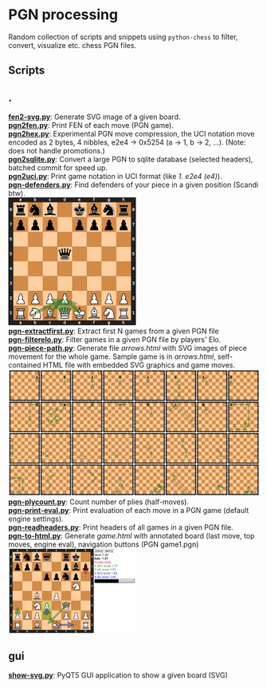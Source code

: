 # PGN processing

Random collection of scripts and snippets using `python-chess` to filter,
convert, visualize etc. chess PGN files.

## Scripts

## .
[**fen2-svg.py**](fen2-svg.py):
Generate SVG image of a given board.
\
[**pgn2fen.py**](pgn2fen.py):
Print FEN of each move (PGN game).
\
[**pgn2hex.py**](pgn2hex.py):
Experimental PGN move compression, the UCI notation move encoded as 2 bytes,
4 nibbles, e2e4 -> 0x5254 (a -> 1, b -> 2, ...). (Note: does not handle promotions.)
\
[**pgn2sqlite.py**](pgn2sqlite.py):
Convert a large PGN to sqlite database (selected headers), batched commit for
speed up.
\
[**pgn2uci.py**](pgn2uci.py):
Print game notation in UCI format (like *1. e2e4 (e4)*).
\
[**pgn-defenders.py**](pgn-defenders.py):
Find defenders of your piece in a given position (Scandi btw).
<br> <img src="examples/defenders.png" width="256" />
\
[**pgn-extractfirst.py**](pgn-extractfirst.py):
Extract first N games from a given PGN file
\
[**pgn-filterelo.py**](pgn-filterelo.py):
Filter games in a given PGN file by players' Elo.
\
[**pgn-piece-path.py**](pgn-piece-path.py):
Generate file *arrows.html* with SVG images of piece movement for the whole
game.  Sample game is in *arrows.html*, self-contained HTML file with embedded
SVG graphics and game moves.
<br> <img src="examples/piece-path.png" width="768" />
\
[**pgn-plycount.py**](pgn-plycount.py):
Count number of plies (half-moves).
\
[**pgn-print-eval.py**](pgn-print-eval.py):
Print evaluation of each move in a PGN game (default engine settings).
\
[**pgn-readheaders.py**](pgn-readheaders.py):
Print headers of all games in a given PGN file.
\
[**pgn-to-html.py**](pgn-to-html.py):
Generate *game.html* with annotated board (last move, top moves, engine eval),
navigation buttons (PGN game1.pgn)
<br> <img src="examples/game-eval/pgn-to-html-move.png" width="256" />

## gui
[**show-svg.py**](gui/show-svg.py):
PyQT5 GUI application to show a given board (SVG)

